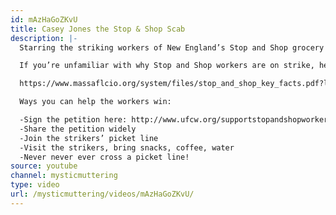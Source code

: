 ```yaml
---
id: mAzHaGoZKvU
title: Casey Jones the Stop & Shop Scab
description: |-
  Starring the striking workers of New England’s Stop and Shop grocery stores, here is a modern take on the classic union song “Casey Jones the Union Scab.” Enjoy!

  If you’re unfamiliar with why Stop and Shop workers are on strike, here’s the scoop: http://www.ufcw.org/2019/04/14/stopnshop/

  https://www.massaflcio.org/system/files/stop_and_shop_key_facts.pdf?link_id=0&can_id=8c9addcad9e89642bf169167e8005230&source=email-how-to-support-the-strike&email_referrer=email_528366&email_subject=how-to-support-the-strike

  Ways you can help the workers win:

  -Sign the petition here: http://www.ufcw.org/supportstopandshopworkers/
  -Share the petition widely
  -Join the strikers’ picket line
  -Visit the strikers, bring snacks, coffee, water
  -Never never ever cross a picket line!
source: youtube
channel: mysticmuttering
type: video
url: /mysticmuttering/videos/mAzHaGoZKvU/
---
```

